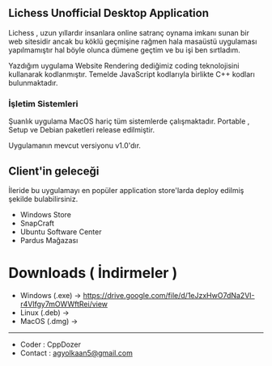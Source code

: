 ## Lichess Unofficial Desktop Application

Lichess , uzun yıllardır insanlara online satranç oynama imkanı sunan bir web sitesidir ancak bu köklü geçmişine rağmen hala masaüstü uygulaması yapılmamıştır hal böyle olunca dümene geçtim ve bu işi ben sırtladım.

Yazdığım uygulama Website Rendering dediğimiz coding teknolojisini kullanarak kodlanmıştır. Temelde JavaScript kodlarıyla birlikte C++ kodları bulunmaktadır.

### İşletim Sistemleri

Şuanlık uygulama MacOS hariç tüm sistemlerde çalışmaktadır. Portable , Setup ve Debian paketleri release edilmiştir.

Uygulamanın mevcut versiyonu v1.0'dır.

## Client'in geleceği

İleride bu uygulamayı en popüler application store'larda deploy edilmiş şekilde bulabilirsiniz.

- Windows Store
- SnapCraft 
- Ubuntu Software Center
- Pardus Mağazası

# Downloads ( İndirmeler )

- Windows (.exe) -> https://drive.google.com/file/d/1eJzxHwO7dNa2VI-r4Vlfgy7mOWWftRei/view
- Linux (.deb) -> 
- MacOS (.dmg) -> 


------------------

- Coder : CppDozer
- Contact : agyolkaan5@gmail.com
